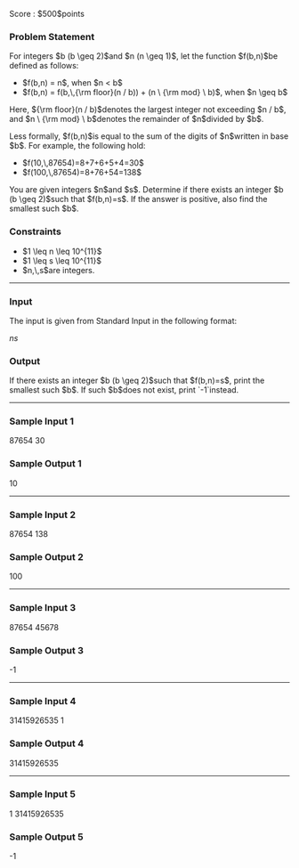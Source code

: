 
<div>

<span>

<span>

<p>
Score : $500$points
</p>

<div>

<section>

### **Problem Statement**

<p>
For integers $b (b \geq 2)$and $n (n \geq 1)$, let the function $f(b,n)$be defined as follows:
</p>

<ul>

<li>
$f(b,n) = n$, when $n < b$
</li>

<li>
$f(b,n) = f(b,\,{\rm floor}(n / b)) + (n \ {\rm mod} \ b)$, when $n \geq b$
</li>

</ul>

<p>
Here, ${\rm floor}(n / b)$denotes the largest integer not exceeding $n / b$,
and $n \ {\rm mod} \ b$denotes the remainder of $n$divided by $b$.
</p>

<p>
Less formally, $f(b,n)$is equal to the sum of the digits of $n$written in base $b$.
For example, the following hold:
</p>

<ul>

<li>
$f(10,\,87654)=8+7+6+5+4=30$
</li>

<li>
$f(100,\,87654)=8+76+54=138$
</li>

</ul>

<p>
You are given integers $n$and $s$.
Determine if there exists an integer $b (b \geq 2)$such that $f(b,n)=s$.
If the answer is positive, also find the smallest such $b$.
</p>

</section>

</div>

<div>

<section>

### **Constraints**

<ul>

<li>
$1 \leq n \leq 10^{11}$
</li>

<li>
$1 \leq s \leq 10^{11}$
</li>

<li>
$n,\,s$are integers.
</li>

</ul>

</section>

</div>

---

<div>

<div>

<section>

### **Input**

<p>
The input is given from Standard Input in the following format:
</p>

<div>

$n$$s$
</div>

</section>

</div>

<div>

<section>

### **Output**

<p>
If there exists an integer $b (b \geq 2)$such that $f(b,n)=s$, print the smallest such $b$.
If such $b$does not exist, print `-1`instead.
</p>

</section>

</div>

</div>

---

<div>

<section>

### **Sample Input 1**

<div>

87654
30

</div>

</section>

</div>

<div>

<section>

### **Sample Output 1**

<div>

10

</div>

</section>

</div>

---

<div>

<section>

### **Sample Input 2**

<div>

87654
138

</div>

</section>

</div>

<div>

<section>

### **Sample Output 2**

<div>

100

</div>

</section>

</div>

---

<div>

<section>

### **Sample Input 3**

<div>

87654
45678

</div>

</section>

</div>

<div>

<section>

### **Sample Output 3**

<div>

-1

</div>

</section>

</div>

---

<div>

<section>

### **Sample Input 4**

<div>

31415926535
1

</div>

</section>

</div>

<div>

<section>

### **Sample Output 4**

<div>

31415926535

</div>

</section>

</div>

---

<div>

<section>

### **Sample Input 5**

<div>

1
31415926535

</div>

</section>

</div>

<div>

<section>

### **Sample Output 5**

<div>

-1

</div>

</section>

</div>

</span>

</span>

</div>
